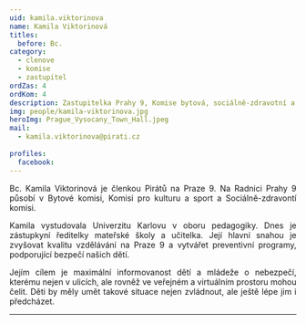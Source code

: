 ```yaml
---
uid: kamila.viktorinova
name: Kamila Viktorinová
titles:
  before: Bc.
category:
  - clenove
  - komise
  - zastupitel
ordZas: 4
ordKom: 4
description: Zastupitelka Prahy 9, Komise bytová, sociálně-zdravotní a kultury a sportu
img: people/kamila-viktorinova.jpg
heroImg: Prague_Vysocany_Town_Hall.jpeg
mail:
  - kamila.viktorinova@pirati.cz
 
profiles:
  facebook: 
---
```

<p style='text-align: justify;'>Bc. Kamila Viktorinová je členkou Pirátů na Praze 9. Na Radnici Prahy 9 působí v Bytové komisi, Komisi pro kulturu a sport a Sociálně-zdravontí komisi.
</p><p style='text-align: justify;'>
Kamila vystudovala Univerzitu Karlovu v oboru pedagogiky. Dnes je zástupkyní ředitelky mateřské školy a učitelka. Její hlavní snahou je zvyšovat kvalitu vzdělávání na Praze 9 a vytvářet preventivní programy, podporující bezpečí našich dětí.
</p><p style='text-align: justify;'>
Jejím cílem je maximální informovanost dětí a mládeže o nebezpečí, kterému nejen v ulicích, ale rovněž ve veřejném a virtuálním prostoru mohou čelit. Děti by měly umět takové situace nejen zvládnout, ale ještě lépe jim i předcházet.</p>

---